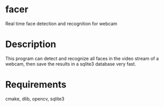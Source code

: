 # facer
Real time face detection and recognition for webcam

# Description
  This program can detect and recognize all faces in the video stream of a webcam, then save the results in a sqlite3 database very fast.

# Requirements
  cmake, dlib, opencv, sqlite3
